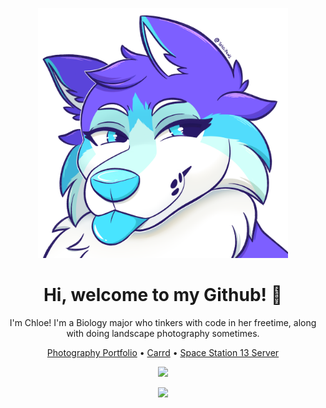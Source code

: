 <!--
- 🔭 I’m currently working on ...
- 🌱 I’m currently learning ...
- 👯 I’m looking to collaborate on ...
- 🤔 I’m looking for help with ...
- 💬 Ask me about ...
- 📫 How to reach me: ...
- 😄 Pronouns: ...
- ⚡ Fun fact: ...
-->
<p align="center">
  <img src="imageTransparent.png" width="400" height="400">
</p>
<h1 align="center">Hi, welcome to my Github! 👋</h1>
<p align="center">
	I'm Chloe! I'm a Biology major who tinkers with code in her freetime, along with doing landscape photography sometimes.
</p>
<p align="center">
<a href="https://lyricalpaws.carrd.co/#portfolio">Photography Portfolio</a> • 
<a href="https://lyricalpaws.carrd.co/">Carrd</a> • 
<a href="https://discord.gg/U3tXC43DFk">Space Station 13 Server</a>
</p>

<p align="center">
	<img src="https://github-readme-stats.vercel.app/api?username=lyricalpaws&show_icons=true&theme=radical">
</p>

<p align="center">
  <a href="https://hits.seeyoufarm.com"><img src="https://hits.seeyoufarm.com/api/count/incr/badge.svg?url=https%3A%2F%2Fgithub.com%2Flyricalpaws&count_bg=%2379C83D&title_bg=%23555555&icon=&icon_color=%23E7E7E7&title=%F0%9F%91%80&edge_flat=false"></a>
</p>

